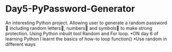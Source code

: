 # Day5-PyPassword-Generator
An interesting Python project. Allowing user to generate a random password🔑 including random letters🔡, numbers🔢 and symbols🔣 to make strong protection. Using Python inbuilt tool Random and For loop.
•ON day 6 of learning Python I learnt the basics of how-to loop function()
•Use random in different ways
